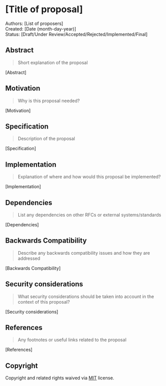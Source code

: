 # [Title of proposal]

Authors: [List of proposers]  
Created: [Date (month-day-year)]  
Status: [Draft/Under Review/Accepted/Rejected/Implemented/Final]

## Abstract

> Short explanation of the proposal

[Abstract]

## Motivation

> Why is this proposal needed?

[Motivation]

## Specification

> Description of the proposal

[Specification]

## Implementation

> Explanation of where and how would this proposal be implemented?

[Implementation]

## Dependencies

> List any dependencies on other RFCs or external systems/standards

[Dependencies]

## Backwards Compatibility

> Describe any backwards compatibility issues and how they are addressed

[Backwards Compatibility]

## Security considerations

> What security considerations should be taken into account in the context of this proposal?

[Security considerations]

## References

> Any footnotes or useful links related to the proposal

[References]

## Copyright

Copyright and related rights waived via [MIT](../LICENSE) license.
